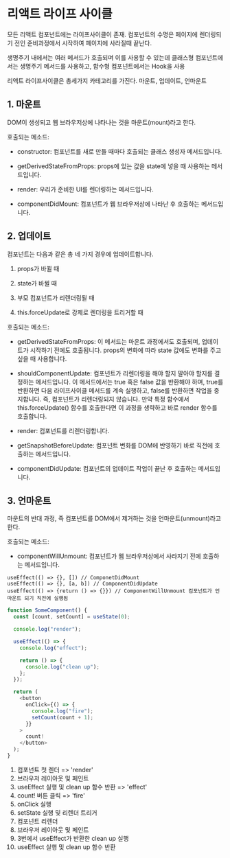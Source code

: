 # 리액트 라이프 사이클 

모든 리액트 컴포넌트에는 라이프사이클이 존재. 컴포넌트의 수명은 페이지에 렌더링되기 전인 준비과정에서 시작하여 페이지에 사라질때 끝난다. 

생명주기 내에서는 여러 메서드가 호출되며 이를 사용할 수 있는데 클래스형 컴포넌트에서는 생명주기 메서드를 사용하고, 함수형 컴포넌트에서는 Hook을 사용

리액트 라이프사이클은 총세가지 카테고리를 가진다. 마운트, 업데이트, 언마운트 

## 1. 마운트
DOM이 생성되고 웹 브라우저상에 나타나는 것을 마운트(mount)라고 한다. 

호출되는 메소드:
- constructor: 컴포넌트를 새로 만들 때마다 호출되는 클래스 생성자 메서드입니다.

- getDerivedStateFromProps: props에 있는 값을 state에 넣을 때 사용하는 메서드입니다.

- render: 우리가 준비한 UI를 렌더링하는 메서드입니다.

- componentDidMount: 컴포넌트가 웹 브라우저상에 나타난 후 호출하는 메서드입니다.

## 2. 업데이트
컴포넌트는 다음과 같은 총 네 가지 경우에 업데이트합니다.

1. props가 바뀔 때

2. state가 바뀔 때

3. 부모 컴포넌트가 리렌더링될 때

4. this.forceUpdate로 강제로 렌더링을 트리거할 때

호출되는 메소드:

- getDerivedStateFromProps: 이 메서드는 마운트 과정에서도 호출되며, 업데이트가 시작하기 전에도 호출됩니다. props의 변화에 따라 state 값에도 변화를 주고 싶을 때 사용합니다.

- shouldComponentUpdate: 컴포넌트가 리렌더링을 해야 할지 말아야 할지를 결정하는 메서드입니다. 이 메서드에서는 true 혹은 false 값을 반환해야 하며, true를 반환하면 다음 라이프사이클 메서드를 계속 실행하고, false를 반환하면 작업을 중지합니다. 즉, 컴포넌트가 리렌더링되지 않습니다. 만약 특정 함수에서 this.forceUpdate() 함수를 호출한다면 이 과정을 생략하고 바로 render 함수를 호출합니다.

- render: 컴포넌트를 리렌더링합니다.

- getSnapshotBeforeUpdate: 컴포넌트 변화를 DOM에 반영하기 바로 직전에 호출하는 메서드입니다.

- componentDidUpdate: 컴포넌트의 업데이트 작업이 끝난 후 호출하는 메서드입니다.

## 3. 언마운트

마운트의 반대 과정, 즉 컴포넌트를 DOM에서 제거하는 것을 언마운트(unmount)라고한다.

호출되는 메소드:
- componentWillUnmount: 컴포넌트가 웹 브라우저상에서 사라지기 전에 호출하는 메서드입니다.


```
useEffect(() => {}, []) // ComponetDidMount
useEffect(() => {}, [a, b]) // ComponentDidUpdate
useEffect(() => {return () => {}}) // ComponentWillUnmount 컴포넌트가 언마운트 되기 직전에 실행됨
```


```ts
function SomeComponent() {
  const [count, setCount] = useState(0);

  console.log("render");

  useEffect(() => {
    console.log("effect");

    return () => {
      console.log("clean up");
    };
  });

  return (
    <button
      onClick={() => {
        console.log("fire");
        setCount(count + 1);
      }}
    >
      count!
    </button>
  );
}
```
1. 컴포넌트 첫 렌더 => 'render'
2. 브라우저 레이아웃 및 페인트
3. useEffect 실행 및 clean up 함수 반환 => 'effect'
4. count! 버튼 클릭 => 'fire'
5. onClick 실행
6. setState 실행 및 리렌더 트리거
7. 컴포넌트 리렌더
8. 브라우저 레이아웃 및 페인트
9. 3번에서 useEffect가 반환한 clean up 실행
10. useEffect 실행 및 clean up 함수 반환